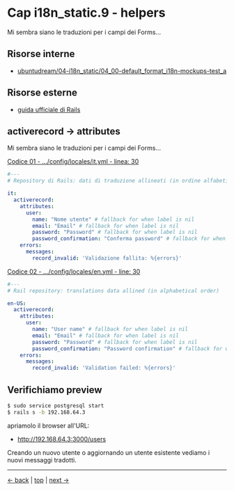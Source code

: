 # <a name="top"></a> Cap i18n_static.9 - helpers

Mi sembra siano le traduzioni per i campi dei Forms...



## Risorse interne

- [ubuntudream/04-i18n_static/04_00-default_format_i18n-mockups-test_a]()



## Risorse esterne

- [guida ufficiale di Rails](https://guides.rubyonrails.org/i18n.html)



## activerecord -> attributes

Mi sembra siano le traduzioni per i campi dei Forms...

[Codice 01 - .../config/locales/it.yml - linea: 30]()

```yaml
#---
# Repository di Rails: dati di traduzione allineati (in ordine alfabetico)

it:
  activerecord:
    attributes:
      user:
        name: "Nome utente" # fallback for when label is nil
        email: "Email" # fallback for when label is nil
        password: "Password" # fallback for when label is nil
        password_confirmation: "Conferma password" # fallback for when label is nil
    errors:
      messages:
        record_invalid: 'Validazione fallita: %{errors}'
```

[Codice 02 - .../config/locales/en.yml - line: 30]()

```yaml
#---
# Rail repository: translations data allined (in alphabetical order)

en-US:
  activerecord:
    attributes:
      user:
        name: "User name" # fallback for when label is nil
        email: "Email" # fallback for when label is nil
        password: "Password" # fallback for when label is nil
        password_confirmation: "Password confirmation" # fallback for when label is nil
    errors:
      messages:
        record_invalid: 'Validation failed: %{errors}'
```



## Verifichiamo preview

```bash
$ sudo service postgresql start
$ rails s -b 192.168.64.3
```

apriamolo il browser all'URL:

- http://192.168.64.3:3000/users

Creando un nuovo utente o aggiornando un utente esistente vediamo i nuovi messaggi tradotti.



---

[<- back](https://github.com/flaviobordonidev/leanpubabrandnewcms/blob/master/01-base/11-eg_posts/04_00-eg_redirect_after_login-it.md)
 | [top](#top) |
[next ->](https://github.com/flaviobordonidev/leanpubabrandnewcms/blob/master/01-base/12-format_i18n/02_00-format_date_time_i18n-it.md)
